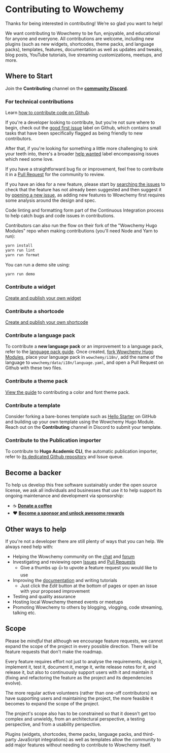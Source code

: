 # Contributing to Wowchemy

Thanks for being interested in contributing! We’re so glad you want to help!

We want contributing to Wowchemy to be fun, enjoyable, and educational for anyone and everyone. All contributions are welcome, including new plugins (such as new widgets, shortcodes, theme packs, and language packs), templates, features, documentation as well as updates and tweaks, blog posts, YouTube tutorials, live streaming customizations, meetups, and more.

## Where to Start

Join the **Contributing** channel on the **[community Discord](https://discord.gg/z8wNYzb)**.

### For technical contributions

Learn [how to contribute code on Github](https://codeburst.io/a-step-by-step-guide-to-making-your-first-github-contribution-5302260a2940).

If you're a developer looking to contribute, but you're not sure where to begin, check out the [good first issue](https://github.com/wowchemy/wowchemy-hugo-themes/issues?q=is%3Aopen+is%3Aissue+label%3A%22good+first+issue%22) label on Github, which contains small tasks that have been specifically flagged as being friendly to new contributors.

After that, if you're looking for something a little more challenging to sink your teeth into, there's a broader [help wanted](https://github.com/wowchemy/wowchemy-hugo-themes/labels/help%20wanted) label encompassing issues which need some love.

If you have a straightforward bug fix or improvement, feel free to contribute it in a [Pull Request](https://github.com/wowchemy/wowchemy-hugo-themes/pulls) for the community to review.

If you have an idea for a new feature, please start by [searching the issues](https://github.com/wowchemy/wowchemy-hugo-themes/issues) to check that the feature has not already been suggested and then suggest it by [opening a new issue](https://github.com/wowchemy/wowchemy-hugo-themes/issues/new/choose), as adding new features to Wowchemy first requires some analysis around the design and spec.

Code linting and formatting form part of the Continuous Integration process to help catch bugs and code issues in contributions.

Contributors can also run the flow on their fork of the "Wowchemy Hugo Modules" repo when making contributions (you'll need Node and Yarn to run):

```sh
yarn install
yarn run lint
yarn run format
```

You can run a demo site using:

```sh
yarn run demo
```

### Contribute a widget

[Create and publish your own widget](https://github.com/wowchemy/wowchemy-widget-starter)

### Contribute a shortcode

[Create and publish your own shortcode](https://github.com/wowchemy/wowchemy-shortcode-starter)

### Contribute a language pack

To contribute a **new language pack** or an improvement to a language pack, refer to the [language pack guide](https://wowchemy.com/docs/language/#create-or-modify-a-language-pack). Once created, [fork Wowchemy Hugo Modules](https://github.com/wowchemy/wowchemy-hugo-themes), place your language pack in `wowchemy/i18n/`, add the name of the language to `wowchemy/data/i18n/language.yaml`, and open a Pull Request on Github with these two files.

### Contribute a theme pack

[View the guide](https://wowchemy.com/docs/customization/#share-your-theme) to contributing a color and font theme pack.

### Contribute a template

Consider forking a bare-bones template such as [Hello Starter](https://github.com/wowchemy/starter-hello-world) on GitHub and building up your own template using the Wowchemy Hugo Module. Reach out on the **Contributing** channel in Discord to submit your template.

### Contribute to the Publication importer

To contribute to **Hugo Academic CLI**, the automatic publication importer, refer to [its dedicated Github repository](https://github.com/wowchemy/hugo-academic-cli) and Issue queue.

## Become a backer

To help us develop this free software sustainably under the open source license, we ask all individuals and businesses that use it to help support its ongoing maintenance and development via sponsorship:

- ☕️ [**Donate a coffee**](https://paypal.me/cushen)
- ❤️ [**Become a sponsor and unlock awesome rewards**](https://wowchemy.com/plans/)

## Other ways to help

If you're not a developer there are still plenty of ways that you can help. We always need help with:

- Helping the Wowchemy community on the [chat](https://discord.gg/z8wNYzb) and [forum](https://github.com/wowchemy/wowchemy-hugo-themes/discussions)
- Investigating and reviewing open [Issues](https://github.com/wowchemy/wowchemy-hugo-themes/issues) and [Pull Requests](https://github.com/wowchemy/wowchemy-hugo-themes/pulls)
  - Give a thumbs up 👍 to upvote a feature request you would like to use
- Improving the [documentation](https://wowchemy.com/docs/) and writing tutorials
  - Just click the _Edit_ button at the bottom of pages or open an issue with your proposed improvement
- Testing and quality assurance
- Hosting local Wowchemy themed events or meetups
- Promoting Wowchemy to others by blogging, vlogging, code streaming, talking etc.

## Scope

Please be _mindful_ that although we encourage feature requests, we cannot expand the scope of the project in every possible direction. There will be feature requests that don't make the roadmap.

Every feature requires effort not just to analyse the requirements, design it, implement it, test it, document it, merge it, write release notes for it, and release it, but also to continuously support users with it and maintain it (fixing and refactoring the feature as the project and its dependencies evolve).

The more regular active volunteers (rather than one-off contributors) we have supporting users and maintaining the project, the more feasible it becomes to expand the scope of the project.

The project's scope also has to be constrained so that it doesn't get too complex and unwieldy, from an architectural perspective, a testing perspective, and from a usability perspective.

Plugins (widgets, shortcodes, theme packs, language packs, and third-party JavaScript integrations) as well as templates allow the community to add major features without needing to contribute to Wowchemy itself.
